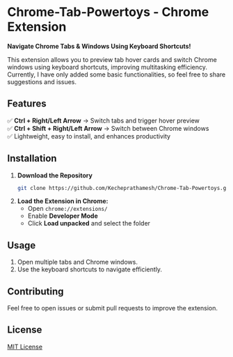# Chrome-Tab-Powertoys - Chrome Extension  

**Navigate Chrome Tabs & Windows Using Keyboard Shortcuts!**  

This extension allows you to preview tab hover cards and switch Chrome windows using keyboard shortcuts, improving multitasking efficiency. Currently, I have only added some basic functionalities, so feel free to share suggestions and issues.  

## Features  
✅ **Ctrl + Right/Left Arrow** → Switch tabs and trigger hover preview  
✅ **Ctrl + Shift + Right/Left Arrow** → Switch between Chrome windows  
✅ Lightweight, easy to install, and enhances productivity  

## Installation  
1. **Download the Repository**  
   ```sh  
   git clone https://github.com/Kecheprathamesh/Chrome-Tab-Powertoys.git  
   ```  
2. **Load the Extension in Chrome:**  
   - Open `chrome://extensions/`  
   - Enable **Developer Mode**  
   - Click **Load unpacked** and select the folder  

## Usage  
1. Open multiple tabs and Chrome windows.  
2. Use the keyboard shortcuts to navigate efficiently.  

## Contributing  
Feel free to open issues or submit pull requests to improve the extension.  

## License  
[MIT License](LICENSE)

